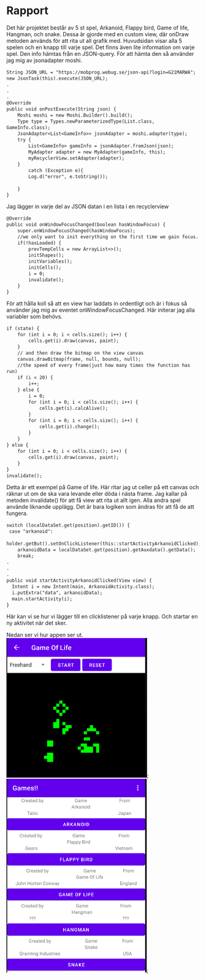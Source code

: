 # Rapport

Det här projektet består av 5 st spel, Arkanoid, Flappy bird, Game of life, Hangman, och snake.
Dessa är gjorde med en custom view, där onDraw metoden används för att rita ut all grafik med. 
Huvudsidan visar alla 5 spelen och en knapp till varje spel. Det finns även lite information om varje spel. 
Den info hämtas från en JSON-query. För att hämta den så använder jag mig av jsonadapter moshi.

```
String JSON_URL = "https://mobprog.webug.se/json-api?login=G21MARWA";
new JsonTask(this).execute(JSON_URL);
.
.
.
@Override
public void onPostExecute(String json) {
    Moshi moshi = new Moshi.Builder().build();
    Type type = Types.newParameterizedType(List.class, GameInfo.class);
    JsonAdapter<List<GameInfo>> jsonAdapter = moshi.adapter(type);
    try {
        List<GameInfo> gameInfo = jsonAdapter.fromJson(json);
        MyAdapter adapter = new MyAdapter(gameInfo, this);
        myRecyclerView.setAdapter(adapter);
    }
        catch (Exception e){
        Log.d("error", e.toString());

    }
}
```

Jag lägger in varje del av JSON datan i en lista i en recyclerview

```
@Override
public void onWindowFocusChanged(boolean hasWindowFocus) {
    super.onWindowFocusChanged(hasWindowFocus);
    //we only want to init everything on the first time we gain focus.
    if(!hasLoaded) {
        prevTempCells = new ArrayList<>();
        initShapes();
        initVariables();
        initCells();
        i = 0;
        invalidate();
    }
}
```

För att hålla koll så att en view har laddats in ordentligt och är i fokus så använder jag mig
av eventet onWindowFocusChanged. Här initerar jag alla variabler som behövs.

```
if (state) {
    for (int i = 0; i < cells.size(); i++) {
        cells.get(i).draw(canvas, paint);
    }
    // and then draw the bitmap on the view canvas
    canvas.drawBitmap(frame, null, bounds, null);
    //the speed of every frame(just how many times the function has run)
    if (i < 20) {
        i++;
    } else {
        i = 0;
        for (int i = 0; i < cells.size(); i++) {
            cells.get(i).calcAlive();
        }
        for (int i = 0; i < cells.size(); i++) {
            cells.get(i).change();
        }
    }
} else {
    for (int i = 0; i < cells.size(); i++) {
        cells.get(i).draw(canvas, paint);
    }
}
invalidate();
```

Detta är ett exempel på Game of life. Här ritar jag ut celler på ett canvas och räknar ut om de ska vara
levande eller döda i nästa frame. Jag kallar på metoden invalidate() för att få view att rita ut allt igen.
Alla andra spel använde liknande upplägg. Det är bara logiken som ändras för att få de att fungera.

```
switch (localDataSet.get(position).getID()) {
 case "arkanoid":
    holder.getBut().setOnClickListener(this::startActivityArkanoidClicked);
    arkanoidData = localDataSet.get(position).getAuxdata().getData();
    break;
.
.
.
public void startActivityArkanoidClicked(View view) {
  Intent i = new Intent(main, ArkanoidActivity.class);
  i.putExtra("data", arkanoidData);
  main.startActivity(i);
}
```
Här kan vi se hur vi lägger till en clicklistener på varje knapp. Och startar en ny aktivitet när det sker. 

Nedan ser vi hur appen ser ut. 
![game of lite](gameOfLife.png);
![main activity](mainActivity.png);